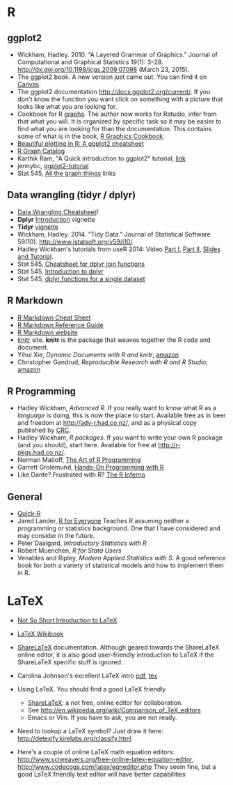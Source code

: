 <!--
.. title: Links
.. slug: links
.. date: 2015-03-26 00:16:00 UTC-07:00
.. tags: 
.. category: 
.. link: 
.. description: 
.. type: text
-->

# R

## ggplot2

- Wickham, Hadley. 2010. “A Layered Grammar of Graphics.” Journal of Computational and Graphical Statistics 19(1): 3–28. http://dx.doi.org/10.1198/jcgs.2009.07098 (March 23, 2015).
- The ggplot2 book. A new version just came out. You can find it on [Canvas](https://canvas.uw.edu/courses/964019/files/?preview=30992347).
- The ggplot2 documentation http://docs.ggplot2.org/current/. If you don't know the function you want click on something with a picture that looks like what you are looking for.
- Cookbook for R [graphs](http://www.cookbook-r.com/Graphs/). The author now works for Rstudio, infer from that what you will. It is organized by specific task so it may be easier to find what you are looking for than the documentation. This contains some of what is in the book, [R Graphics Cookbook](http://shop.oreilly.com/product/0636920023135.do).
- [Beautiful plotting in R: A ggplot2 cheatsheet](http://zevross.com/blog/2014/08/04/beautiful-plotting-in-r-a-ggplot2-cheatsheet-3/)
- [R Graph Catalog](http://shinyapps.stat.ubc.ca/r-graph-catalog/)
- Karthik Ram, "A Quick introduction to ggplot2" tutorial, [link](http://inundata.org/2013/04/10/a-quick-introduction-to-ggplot2/)
- jennybc, [ggplot2-tutorial](https://github.com/jennybc/ggplot2-tutorial)
- Stat 545, [All the graph things](https://stat545-ubc.github.io/graph00_index.html) links


## Data wrangling (tidyr / dplyr)

- [Data Wrangling Cheatsheet](http://www.rstudio.com/wp-content/uploads/2015/02/data-wrangling-cheatsheet.pd)f
- **Dplyr** [Introduction](http://cran.r-project.org/web/packages/dplyr/vignettes/introduction.html) vignette
- **Tidyr** [vignette](http://cran.r-project.org/web/packages/tidyr/vignettes/tidy-data.html)
- Wickham, Hadley. 2014. “Tidy Data.” Journal of Statistical Software 59(10). http://www.jstatsoft.org/v59/i10/.
- Hadley Wickham's tutorials from useR 2014: Video [Part I](https://www.youtube.com/watch?v=8SGif63VW6E), [Part II](https://www.youtube.com/watch?v=Ue08LVuk790), [Slides and Tutorial](https://www.dropbox.com/sh/i8qnluwmuieicxc/AAAgt9tIKoIm7WZKIyK25lh6a).
- Stat 545, [Cheatsheet for dplyr join functions](https://stat545-ubc.github.io/bit001_dplyr-cheatsheet.html)
- Stat 545, [Introduction to dplyr](https://stat545-ubc.github.io/block009_dplyr-intro.html)
- Stat 545, [dplyr functions for a single dataset](https://stat545-ubc.github.io/block010_dplyr-end-single-table.html)

## R Markdown

- [R Markdown Cheat Sheet](http://www.rstudio.com/wp-content/uploads/2015/02/rmarkdown-cheatsheet.pdf)
- [R Markdown Reference Guide](http://www.rstudio.com/wp-content/uploads/2015/02/rmarkdown-cheatsheet.pdf)
- [R Markdown website](http://rmarkdown.rstudio.com/)
- [knitr](http://yihui.name/knitr/) site. **knitr** is the package that weaves together the R code and document.
- Yihui Xie, *Dynamic Documents with R and knitr*, [amazon](http://www.amazon.com/Dynamic-Documents-knitr-Chapman-Series/dp/1482203537)
- Christopher Gandrud, *Reproducible Research with R and R Studio*, [amazon](http://www.amazon.com/Reproducible-Research-RStudio-Chapman-Series/dp/1466572841)

## R Programming

- Hadley Wickham, *Advanced R*. If you really want to know what R as a *language* is doing, this is now the place to start. Available free as in beer and freedom at http://adv-r.had.co.nz/, and as a physical copy published by [CRC](http://www.amazon.com/dp/1466586966/).
- Hadley Wickham, *R packages*. If you want to write your own R package (and you should), start here. Available for free at http://r-pkgs.had.co.nz/.
- Norman Matloff, [The Art of R Programming](http://www.amazon.com/The-Art-Programming-Statistical-Software/dp/1593273843)
- Garrett Grolemund, [Hands-On Programming with R](http://shop.oreilly.com/product/0636920028574.do)
- Like Dante? Frustrated with R? [The R Inferno](http://www.burns-stat.com/documents/books/the-r-inferno/)

## General

- [Quick-R](http://www.statmethods.net/)
- Jared Lander, [R for Everyone](http://www.amazon.com/Everyone-Advanced-Analytics-Graphics-Addison-Wesley/dp/0321888030) Teaches R assuming neither a programming or statistics background. One that I have considered and may consider in the future.
- Peter Daalgard, *Introductory Statistics with R*
- Robert Muenchen, *R for Stata Users*
- Venables and Ripley, *Modern Applied Statistics with S*. A good reference book for both a variety of statistical models and how to implement them in R. 

# LaTeX

- [Not So Short Introduction to LaTeX](https://tobi.oetiker.ch/lshort/lshort.pdf)
- [LaTeX Wikibook](http://en.wikibooks.org/wiki/LaTeX)
- [ShareLaTeX](https://www.sharelatex.com/learn/) documentation. Although geared towards the ShareLaTeX online editor, it is also good user-friendly introduction to LaTeX if the ShareLaTeX specific stuff is ignored.
- Carolina Johnson's excellent LaTeX intro [pdf](http://staff.washington.edu/csjohns/503/WorkshopTemplate.pdf), [tex](http://staff.washington.edu/csjohns/503/WorkshopTemplate.tex)
- Using LaTeX. You should find a good LaTeX friendly 
    - [ShareLaTeX](https://www.sharelatex.com/about): a not free, online editor for collaboration.
	- See <http://en.wikipedia.org/wiki/Comparison_of_TeX_editors>
	- Emacs or Vim. If you have to ask, you are not ready.

- Need to lookup a LaTeX symbol? Just draw it here: <http://detexify.kirelabs.org/classify.html>
- Here's a couple of online LaTeX math equation editors: <http://www.sciweavers.org/free-online-latex-equation-editor>, <http://www.codecogs.com/latex/eqneditor.php> They seem fine, but a good LaTeX friendly text editor will have better capabilities
